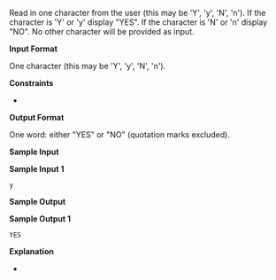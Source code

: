 Read in one character from the user (this may be 'Y', 'y', 'N', 'n'). If the character is 'Y' or 'y' display "YES". If the character is 'N' or 'n' display "NO". No other character will be provided as input.

__Input Format__

One character (this may be 'Y', 'y', 'N', 'n').

__Constraints__

-

__Output Format__

One word: either "YES" or "NO" (quotation marks excluded).

__Sample Input__

__Sample Input 1__
```commandline
y
```  
__Sample Output__

__Sample Output 1__
```commandline
YES
```
__Explanation__

-